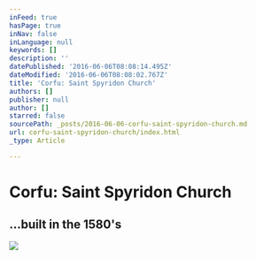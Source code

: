 ```yaml
---
inFeed: true
hasPage: true
inNav: false
inLanguage: null
keywords: []
description: ''
datePublished: '2016-06-06T08:08:14.495Z'
dateModified: '2016-06-06T08:08:02.767Z'
title: 'Corfu: Saint Spyridon Church'
authors: []
publisher: null
author: []
starred: false
sourcePath: _posts/2016-06-06-corfu-saint-spyridon-church.md
url: corfu-saint-spyridon-church/index.html
_type: Article

---
```

# Corfu: Saint Spyridon Church

## ...built in the 1580's
![](https://the-grid-user-content.s3-us-west-2.amazonaws.com/991e636e-0694-47f5-a6a3-3b2b8b1a2b16.jpg)